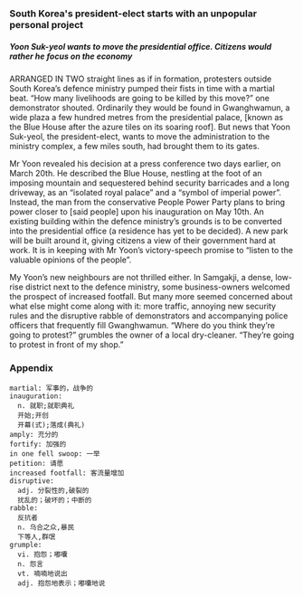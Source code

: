 ### South Korea's president-elect starts with an unpopular personal project

##### Yoon Suk-yeol wants to move the presidential office. Citizens would rather he focus on the economy

ARRANGED IN TWO straight lines as if in formation, protesters outside South Korea’s defence ministry pumped their fists in time with a martial beat. “How many livelihoods are going to be killed by this move?” one demonstrator shouted. Ordinarily they would be found in Gwanghwamun, a wide plaza a few hundred metres from the presidential palace, [known as the Blue House after the azure tiles on its soaring roof]. But news that Yoon Suk-yeol, the president-elect, wants to move the administration to the ministry complex, a few miles south, had brought them to its gates.

Mr Yoon revealed his decision at a press conference two days earlier, on March 20th. He described the Blue House, nestling at the foot of an imposing mountain and sequestered behind security barricades and a long driveway, as an “isolated royal palace” and a “symbol of imperial power”. Instead, the man from the conservative People Power Party plans to bring power closer to [said people] upon his inauguration on May 10th. An existing building within the defence ministry’s grounds is to be converted into the presidential office (a residence has yet to be decided). A new park will be built around it, giving citizens a view of their government hard at work. It is in keeping with Mr Yoon’s victory-speech promise to “listen to the valuable opinions of the people”.

My Yoon’s new neighbours are not thrilled either. In Samgakji, a dense, low-rise district next to the defence ministry, some business-owners welcomed the prospect of increased footfall. But many more seemed concerned about what else might come along with it: more traffic, annoying new security rules and the disruptive rabble of demonstrators and accompanying police officers that frequently fill Gwanghwamun. “Where do you think they’re going to protest?” grumbles the owner of a local dry-cleaner. “They’re going to protest in front of my shop.”

### Appendix
```
martial: 军事的，战争的
inauguration: 
  n. 就职;就职典礼
  开始;开创
  开幕(式);落成(典礼)
amply: 充分的
fortify: 加强的
in one fell swoop: 一举
petition: 请愿
increased footfall: 客流量增加
disruptive:
  adj. 分裂性的,破裂的
  扰乱的；破坏的；中断的
rabble: 
  反抗者
  n. 乌合之众,暴民
  下等人,群氓
grumple:
  vi. 抱怨；嘟囔
  n. 怨言
  vt. 喃喃地说出
  adj. 抱怨地表示；嘟囔地说

```